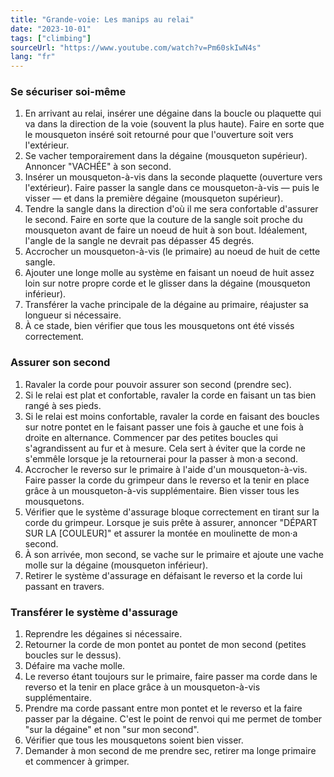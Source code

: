 ```yaml
---
title: "Grande-voie: Les manips au relai"
date: "2023-10-01"
tags: ["climbing"]
sourceUrl: "https://www.youtube.com/watch?v=Pm60skIwN4s"
lang: "fr"
---
```


### Se sécuriser soi-même

1. En arrivant au relai, insérer une dégaine dans la boucle ou plaquette qui va dans la direction de la voie (souvent la plus haute). Faire en sorte que le mousqueton inséré soit retourné pour que l'ouverture soit vers l'extérieur.
2. Se vacher temporairement dans la dégaine (mousqueton supérieur). Annoncer "VACHÉE" à son second.
3. Insérer un mousqueton-à-vis dans la seconde plaquette (ouverture vers l'extérieur). Faire passer la sangle dans ce mousqueton-à-vis — puis le visser — et dans la première dégaine (mousqueton supérieur).
4. Tendre la sangle dans la direction d'où il me sera confortable d'assurer le second. Faire en sorte que la couture de la sangle soit proche du mousqueton avant de faire un noeud de huit à son bout. Idéalement, l'angle de la sangle ne devrait pas dépasser 45 degrés.
5. Accrocher un mousqueton-à-vis (le primaire) au noeud de huit de cette sangle.
6. Ajouter une longe molle au système en faisant un noeud de huit assez loin sur notre propre corde et le glisser dans la dégaine (mousqueton inférieur).
7. Transférer la vache principale de la dégaine au primaire, réajuster sa longueur si nécessaire.
8. À ce stade, bien vérifier que tous les mousquetons ont été vissés correctement.

### Assurer son second

1. Ravaler la corde pour pouvoir assurer son second (prendre sec).
2. Si le relai est plat et confortable, ravaler la corde en faisant un tas bien rangé à ses pieds.
3. Si le relai est moins confortable, ravaler la corde en faisant des boucles sur notre pontet en le faisant passer une fois à gauche et une fois à droite en alternance. Commencer par des petites boucles qui s'agrandissent au fur et à mesure. Cela sert à éviter que la corde ne s'emmêle lorsque je la retournerai pour la passer à mon·a second.
4. Accrocher le reverso sur le primaire à l'aide d'un mousqueton-à-vis. Faire passer la corde du grimpeur dans le reverso et la tenir en place grâce à un mousqueton-à-vis supplémentaire. Bien visser tous les mousquetons.
5. Vérifier que le système d'assurage bloque correctement en tirant sur la corde du grimpeur. Lorsque je suis prête à assurer, annoncer "DÉPART SUR LA \[COULEUR\]" et assurer la montée en moulinette de mon·a second.
6. À son arrivée, mon second, se vache sur le primaire et ajoute une vache molle sur la dégaine (mousqueton inférieur).
7. Retirer le système d'assurage en défaisant le reverso et la corde lui passant en travers.

### Transférer le système d'assurage

1. Reprendre les dégaines si nécessaire.
2. Retourner la corde de mon pontet au pontet de mon second (petites boucles sur le dessus).
3. Défaire ma vache molle.
4. Le reverso étant toujours sur le primaire, faire passer ma corde dans le reverso et la tenir en place grâce à un mousqueton-à-vis supplémentaire.
5. Prendre ma corde passant entre mon pontet et le reverso et la faire passer par la dégaine. C'est le point de renvoi qui me permet de tomber "sur la dégaine" et non "sur mon second".
6. Vérifier que tous les mousquetons soient bien visser.
7. Demander à mon second de me prendre sec, retirer ma longe primaire et commencer à grimper.
